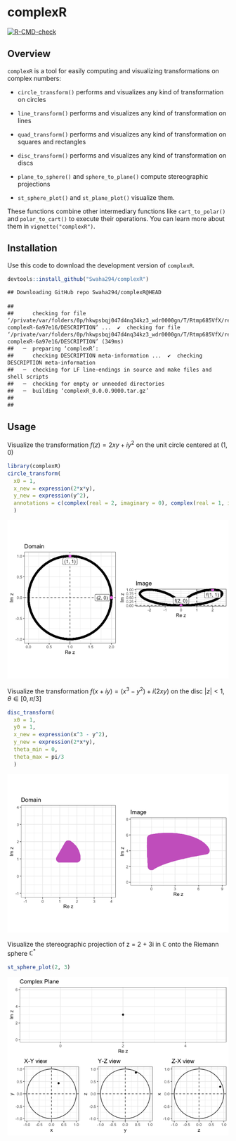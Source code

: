 
# complexR

<!-- badges: start -->

[![R-CMD-check](https://github.com/Swaha294/complexR/actions/workflows/R-CMD-check.yaml/badge.svg)](https://github.com/Swaha294/complexR/actions/workflows/R-CMD-check.yaml)
<!-- badges: end -->

## Overview

`complexR` is a tool for easily computing and visualizing
transformations on complex numbers:

- `circle_transform()` performs and visualizes any kind of
  transformation on circles

- `line_transform()` performs and visualizes any kind of transformation
  on lines

- `quad_transform()` performs and visualizes any kind of transformation
  on squares and rectangles

- `disc_transform()` performs and visualizes any kind of transformation
  on discs

- `plane_to_sphere()` and `sphere_to_plane()` compute stereographic
  projections

- `st_sphere_plot()` and `st_plane_plot()` visualize them.

These functions combine other intermediary functions like
`cart_to_polar()` and `polar_to_cart()` to execute their operations. You
can learn more about them in `vignette("complexR")`.

## Installation

Use this code to download the development version of `complexR`.

``` r
devtools::install_github("Swaha294/complexR")
```

    ## Downloading GitHub repo Swaha294/complexR@HEAD

    ## 
    ##      checking for file ‘/private/var/folders/0p/hkwpsbqj047d4nq34kz3_wdr0000gn/T/Rtmp685VfX/remotes185702ab73e9e/Swaha294-complexR-6a97e16/DESCRIPTION’ ...  ✔  checking for file ‘/private/var/folders/0p/hkwpsbqj047d4nq34kz3_wdr0000gn/T/Rtmp685VfX/remotes185702ab73e9e/Swaha294-complexR-6a97e16/DESCRIPTION’ (349ms)
    ##   ─  preparing ‘complexR’:
    ##      checking DESCRIPTION meta-information ...  ✔  checking DESCRIPTION meta-information
    ##   ─  checking for LF line-endings in source and make files and shell scripts
    ##   ─  checking for empty or unneeded directories
    ##   ─  building ‘complexR_0.0.0.9000.tar.gz’
    ##      
    ## 

## Usage

Visualize the transformation $f(z) = 2xy + iy^2$ on the unit circle
centered at $(1, 0)$

``` r
library(complexR)
circle_transform(
  x0 = 1, 
  x_new = expression(2*x*y), 
  y_new = expression(y^2),
  annotations = c(complex(real = 2, imaginary = 0), complex(real = 1, imaginary = 1))
  )
```

![](README_files/figure-gfm/unnamed-chunk-2-1.png)<!-- -->

Visualize the transformation $f(x + iy) = (x^3 - y^2) + i(2xy)$ on the
disc $|z| < 1, \theta \in [0, \pi/3]$

``` r
disc_transform(
  x0 = 1, 
  y0 = 1, 
  x_new = expression(x^3 - y^2),
  y_new = expression(2*x*y), 
  theta_min = 0, 
  theta_max = pi/3
  )
```

![](README_files/figure-gfm/unnamed-chunk-3-1.png)<!-- -->

Visualize the stereographic projection of z = 2 + 3i in $\mathbb{C}$
onto the Riemann sphere $\mathbb{C}^*$

``` r
st_sphere_plot(2, 3)
```

![](README_files/figure-gfm/unnamed-chunk-4-1.png)<!-- -->
